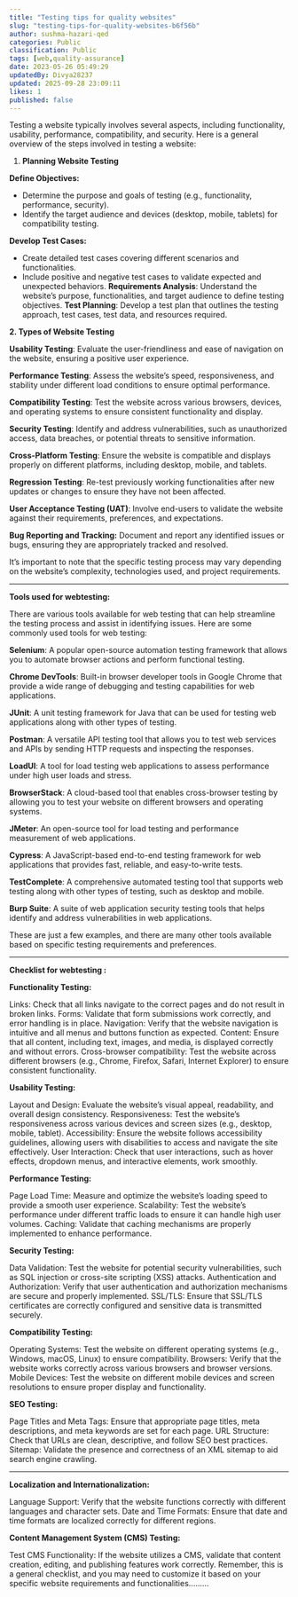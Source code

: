 ```yaml
---
title: "Testing tips for quality websites"
slug: "testing-tips-for-quality-websites-b6f56b"
author: sushma-hazari-qed
categories: Public
classification: Public
tags: [web,quality-assurance]
date: 2023-05-26 05:49:29 
updatedBy: Divya28237
updated: 2025-09-28 23:09:11 
likes: 1
published: false
---
```


Testing a website typically involves several aspects, including functionality, usability, performance, compatibility, and security. Here is a general overview of the steps involved in testing a website:

1. **Planning Website Testing**

**Define Objectives:**
 
* Determine the purpose and goals of testing (e.g., functionality, performance, security).
* Identify the target audience and devices (desktop, mobile, tablets) for compatibility testing.

**Develop Test Cases:**

* Create detailed test cases covering different scenarios and functionalities.
* Include positive and negative test cases to validate expected and unexpected behaviors.
**Requirements Analysis**: Understand the website’s purpose, functionalities, and target audience to define testing objectives.
**Test Planning**: Develop a test plan that outlines the testing approach, test cases, test data, and resources required.


**2. Types of Website Testing**


**Usability Testing**: Evaluate the user-friendliness and ease of navigation on the website, ensuring a positive user experience.

**Performance Testing**: Assess the website’s speed, responsiveness, and stability under different load conditions to ensure optimal performance.

**Compatibility Testing**: Test the website across various browsers, devices, and operating systems to ensure consistent functionality and display.

**Security Testing**: Identify and address vulnerabilities, such as unauthorized access, data breaches, or potential threats to sensitive information.

**Cross-Platform Testing**: Ensure the website is compatible and displays properly on different platforms, including desktop, mobile, and tablets.

**Regression Testing**: Re-test previously working functionalities after new updates or changes to ensure they have not been affected.

**User Acceptance Testing (UAT)**: Involve end-users to validate the website against their requirements, preferences, and expectations.

**Bug Reporting and Tracking:** Document and report any identified issues or bugs, ensuring they are appropriately tracked and resolved.

It’s important to note that the specific testing process may vary depending on the website’s complexity, technologies used, and project requirements.

***


**Tools used for webtesting:**

 There are various tools available for web testing that can help streamline the testing process and assist in identifying issues. Here are some commonly used tools for web testing:
    
**Selenium**: A popular open-source automation testing framework that allows you to automate browser actions and perform functional testing.

**Chrome DevTools**: Built-in browser developer tools in Google Chrome that provide a wide range of debugging and testing capabilities for web applications.

**JUnit**: A unit testing framework for Java that can be used for testing web applications along with other types of testing.

**Postman**: A versatile API testing tool that allows you to test web services and APIs by sending HTTP requests and inspecting the responses.

**LoadUI**: A tool for load testing web applications to assess performance under high user loads and stress.

**BrowserStack**: A cloud-based tool that enables cross-browser testing by allowing you to test your website on different browsers and operating systems.

**JMeter**: An open-source tool for load testing and performance measurement of web applications.

**Cypress**: A JavaScript-based end-to-end testing framework for web applications that provides fast, reliable, and easy-to-write tests.

**TestComplete**: A comprehensive automated testing tool that supports web testing along with other types of testing, such as desktop and mobile.

**Burp Suite**: A suite of web application security testing tools that helps identify and address vulnerabilities in web applications.

These are just a few examples, and there are many other tools available based on specific testing requirements and preferences.


***

**Checklist for webtesting :**

**Functionality Testing:**

Links: Check that all links navigate to the correct pages and do not result in broken links. Forms: Validate that form submissions work correctly, and error handling is in place. Navigation: Verify that the website navigation is intuitive and all menus and buttons function as expected. Content: Ensure that all content, including text, images, and media, is displayed correctly and without errors. Cross-browser compatibility: Test the website across different browsers (e.g., Chrome, Firefox, Safari, Internet Explorer) to ensure consistent functionality.

**Usability Testing:**

Layout and Design: Evaluate the website’s visual appeal, readability, and overall design consistency. Responsiveness: Test the website’s responsiveness across various devices and screen sizes (e.g., desktop, mobile, tablet). Accessibility: Ensure the website follows accessibility guidelines, allowing users with disabilities to access and navigate the site effectively. User Interaction: Check that user interactions, such as hover effects, dropdown menus, and interactive elements, work smoothly.

**Performance Testing:**

Page Load Time: Measure and optimize the website’s loading speed to provide a smooth user experience. Scalability: Test the website’s performance under different traffic loads to ensure it can handle high user volumes. Caching: Validate that caching mechanisms are properly implemented to enhance performance.

**Security Testing:**

Data Validation: Test the website for potential security vulnerabilities, such as SQL injection or cross-site scripting (XSS) attacks. Authentication and Authorization: Verify that user authentication and authorization mechanisms are secure and properly implemented. SSL/TLS: Ensure that SSL/TLS certificates are correctly configured and sensitive data is transmitted securely.

**Compatibility Testing:**

Operating Systems: Test the website on different operating systems (e.g., Windows, macOS, Linux) to ensure compatibility. Browsers: Verify that the website works correctly across various browsers and browser versions. Mobile Devices: Test the website on different mobile devices and screen resolutions to ensure proper display and functionality.

**SEO Testing:**

Page Titles and Meta Tags: Ensure that appropriate page titles, meta descriptions, and meta keywords are set for each page. URL Structure: Check that URLs are clean, descriptive, and follow SEO best practices. Sitemap: Validate the presence and correctness of an XML sitemap to aid search engine crawling.
****
**Localization and Internationalization:**

Language Support: Verify that the website functions correctly with different languages and character sets. Date and Time Formats: Ensure that date and time formats are localized correctly for different regions.

**Content Management System (CMS) Testing:**

Test CMS Functionality: If the website utilizes a CMS, validate that content creation, editing, and publishing features work correctly. Remember, this is a general checklist, and you may need to customize it based on your specific website requirements and functionalities.........